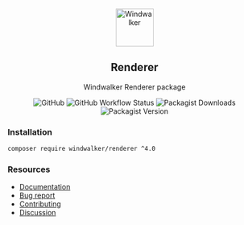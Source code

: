 <p align="center">
    <br/>
    <img src="https://user-images.githubusercontent.com/1639206/151679867-8df93936-e4af-4677-a6f3-eb33d27e038b.svg" alt="Windwalker"
        height="75">
    <br/>
</p>

<h2 align="center">Renderer</h2>

<p align="center">
    Windwalker Renderer package
</p>

<p align="center">
    <img alt="GitHub" src="https://img.shields.io/github/license/windwalker-io/renderer?style=flat-square">
    <img alt="GitHub Workflow Status" src="https://img.shields.io/github/actions/workflow/status/windwalker-io/renderer/ci.yml?label=test&style=flat-square">
    <img alt="Packagist Downloads" src="https://img.shields.io/packagist/dt/windwalker/renderer?style=flat-square">
    <img alt="Packagist Version" src="https://img.shields.io/packagist/v/windwalker/renderer?style=flat-square">
</p>

### Installation

```bash
composer require windwalker/renderer ^4.0
```

### Resources

- [Documentation](https://windwalker.io/documentation/components/renderer/)
- [Bug report](https://github.com/windwalker-io/framework)
- [Contributing](https://github.com/windwalker-io/framework)
- [Discussion](https://github.com/windwalker-io/framework/discussions)


